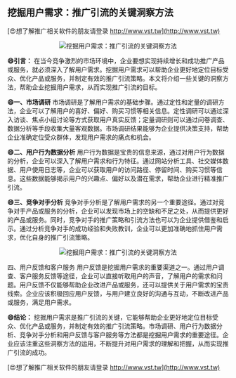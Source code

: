 ## **挖掘用户需求：推广引流的关键洞察方法**

[😍想了解推广相关软件的朋友请登录 http://www.vst.tw](http://www.vst.tw)

 <center><img src="https://vst.tw/MP4/tuiguang/png/1.png" alt="挖掘用户需求：推广引流的关键洞察方法"></center>

**😄引言：**
在当今竞争激烈的市场环境中，企业要想实现持续增长和成功推广产品或服务，就必须深入了解用户需求。挖掘用户需求可以帮助企业更好地定位目标受众、优化产品或服务，并制定有效的推广引流策略。本文将介绍一些关键的洞察方法，帮助企业挖掘用户需求，从而实现推广引流的目标。

**😄一、市场调研**
市场调研是了解用户需求的基础步骤。通过定性和定量的调研方法，企业可以了解用户的喜好、偏好、购买习惯等相关信息。定性调研可以通过深入访谈、焦点小组讨论等方式获取用户真实反馈；定量调研则可以通过问卷调查、数据分析等手段收集大量客观数据。市场调研结果能够为企业提供决策支持，帮助企业准确定位受众群体，发现用户需求的痛点和机会。

**😄二、用户行为数据分析**
用户行为数据是宝贵的信息来源，通过对用户行为数据的分析，企业可以深入了解用户需求和行为特征。通过网站分析工具、社交媒体数据、用户使用日志等，企业可以获取用户的访问路径、停留时间、购买习惯等信息。这些数据能够揭示用户的兴趣点、偏好以及潜在需求，帮助企业进行精准推广引流。

**😄三、竞争对手分析**
竞争对手分析是了解用户需求的另一个重要途径。通过对竞争对手产品或服务的分析，企业可以发现市场上的空缺和不足之处，从而提供更好的产品或服务。同时，竞争对手的推广策略和引流方法也可以为企业提供借鉴和启示。通过分析竞争对手的成功经验和失败教训，企业可以更加准确地抓住用户需求，优化自身的推广引流策略。

 <center><img src="https://vst.tw/MP4/tuiguang/png/8.png" alt="挖掘用户需求：推广引流的关键洞察方法"></center>

四、用户反馈和客户服务
用户反馈是挖掘用户需求的重要渠道之一。通过用户调查、客户服务反馈等途径，企业可以直接听取用户的声音，了解用户的需求和问题。用户反馈不仅能够帮助企业改进产品或服务，还可以提供关于用户需求的宝贵线索。企业应该积极回应用户反馈，与用户建立良好的沟通与互动，不断改进产品或服务，满足用户需求。

**😄结论：**
挖掘用户需求是推广引流的关键，它能够帮助企业更好地定位目标受众、优化产品或服务，并制定有效的推广引流策略。市场调研、用户行为数据分析、竞争对手分析和用户反馈与客户服务等方法都是挖掘用户需求的重要途径。企业应该注重这些洞察方法的运用，不断提升对用户需求的理解和把握，从而实现推广引流的成功。

[😍想了解推广相关软件的朋友请登录 http://www.vst.tw](http://www.vst.tw)



